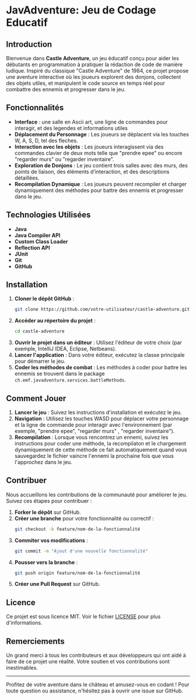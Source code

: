 # JavAdventure: Jeu de Codage Educatif

## Introduction

Bienvenue dans **Castle Adventure**, un jeu éducatif conçu pour aider les débutants en programmation à pratiquer la rédaction de code de manière ludique. Inspiré du classique "Castle Adventure" de 1984, ce projet propose une aventure interactive où les joueurs explorent des donjons, collectent des objets utiles, et manipulent le code source en temps réel pour combattre des ennemis et progresser dans le jeu.



## Fonctionnalités

- **Interface** : une salle en Ascii art, une ligne de commandes pour interagir, et des legendes et informations utiles
- **Déplacement du Personnage** : Les joueurs se déplacent via les touches W, A, S, D, tel des fleches.
- **Interaction avec les objets** : Les joueurs interagissent via des commandes clavier de deux mots telle que "prendre epee" ou encore "regarder murs" ou "regarder inventaire".
- **Exploration de Donjons** : Le jeu contient trois salles avec des murs, des points de liaison, des éléments d’interaction, et des descriptions détaillées.
- **Recompilation Dynamique** : Les joueurs peuvent recompiler et charger dynamiquement des méthodes pour battre des ennemis et progresser dans le jeu.

## Technologies Utilisées

- **Java**
- **Java Compiler API**
- **Custom Class Loader**
- **Reflection API**
- **JUnit**
- **Git**
- **GitHub**

## Installation

1. **Cloner le dépôt GitHub** :
    ```sh
    git clone https://github.com/votre-utilisateur/castle-adventure.git
    ```
2. **Accéder au répertoire du projet** :
    ```sh
    cd castle-adventure
    ```
3. **Ouvrir le projet dans un éditeur** : Utilisez l'éditeur de votre choix (par exemple, IntelliJ IDEA, Eclipse, Netbeans).
4. **Lancer l'application** : Dans votre éditeur, exécutez la classe principale pour démarrer le jeu.
5. **Coder les méthodes de combat** : Les méthodes à coder pour battre les ennemis se trouvent dans le package `ch.emf.javadventure.services.battleMethods`.


## Comment Jouer

1. **Lancer le jeu** : Suivez les instructions d'installation et exécutez le jeu.
2. **Navigation** : Utilisez les touches WASD pour déplacer votre personnage et la ligne de commande pour interagir avec l'environnement (par exemple, "prendre epee", "regarder murs" , "regarder inventaire").
3. **Recompilation** : Lorsque vous rencontrez un ennemi, suivez les instructions pour coder une méthode, la recompilaton et le chargement dynamiquement de cette méthode ce fait automatiquement quand vous sauvegardez le fichier vaincre l'ennemi la prochaine fois que vous l'approchez dans le jeu.

## Contribuer

Nous accueillons les contributions de la communauté pour améliorer le jeu. Suivez ces étapes pour contribuer :

1. **Forker le dépôt** sur GitHub.
2. **Créer une branche** pour votre fonctionnalité ou correctif :
    ```sh
    git checkout -b feature/nom-de-la-fonctionnalité
    ```
3. **Commiter vos modifications** :
    ```sh
    git commit -m "Ajout d'une nouvelle fonctionnalité"
    ```
4. **Pousser vers la branche** :
    ```sh
    git push origin feature/nom-de-la-fonctionnalité
    ```
5. **Créer une Pull Request** sur GitHub.

## Licence

Ce projet est sous licence MIT. Voir le fichier [LICENSE](LICENSE) pour plus d'informations.

## Remerciements

Un grand merci à tous les contributeurs et aux développeurs qui ont aidé à faire de ce projet une réalité. Votre soutien et vos contributions sont inestimables.

---

Profitez de votre aventure dans le château et amusez-vous en codant ! Pour toute question ou assistance, n'hésitez pas à ouvrir une issue sur GitHub.
